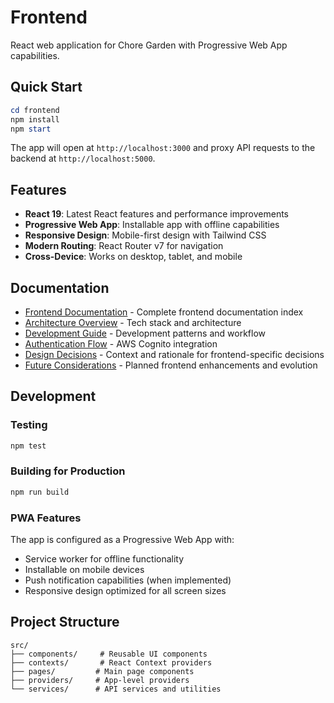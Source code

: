 # Frontend

React web application for Chore Garden with Progressive Web App capabilities.

## Quick Start

```powershell
cd frontend
npm install
npm start
```

The app will open at `http://localhost:3000` and proxy API requests to the backend at `http://localhost:5000`.

## Features

- **React 19**: Latest React features and performance improvements
- **Progressive Web App**: Installable app with offline capabilities
- **Responsive Design**: Mobile-first design with Tailwind CSS
- **Modern Routing**: React Router v7 for navigation
- **Cross-Device**: Works on desktop, tablet, and mobile

## Documentation

- [Frontend Documentation](./documentation/README.md) - Complete frontend documentation index
- [Architecture Overview](./documentation/overview.md) - Tech stack and architecture
- [Development Guide](./documentation/development.md) - Development patterns and workflow
- [Authentication Flow](./documentation/authentication_flow.md) - AWS Cognito integration
- [Design Decisions](./documentation/design_decisions.md) - Context and rationale for frontend-specific decisions  
- [Future Considerations](./documentation/future_considerations.md) - Planned frontend enhancements and evolution

## Development

### Testing
```powershell
npm test
```

### Building for Production
```powershell
npm run build
```

### PWA Features
The app is configured as a Progressive Web App with:
- Service worker for offline functionality
- Installable on mobile devices
- Push notification capabilities (when implemented)
- Responsive design optimized for all screen sizes

## Project Structure
```
src/
├── components/     # Reusable UI components
├── contexts/       # React Context providers
├── pages/         # Main page components
├── providers/     # App-level providers
└── services/      # API services and utilities
```
